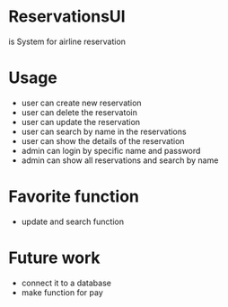 # ReservationsUI

is System for airline reservation 

# Usage

- user can create new reservation 
- user can delete the reservatoin
- user can update the reservation
- user can search by name in the reservations
- user can show the details of the reservation
- admin can login by specific name and password
- admin can show all reservations and search by name

# Favorite function 
 
 - update and search function 

# Future work

- connect it to a database
- make function for pay
